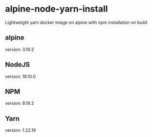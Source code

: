 # alpine-node-yarn-install
Lightweight yarn docker image on alpine with npm installation on build

## alpine
version: 3.16.2

## NodeJS
version: 18.10.0

## NPM
version: 8.19.2

## Yarn
version: 1.22.19
